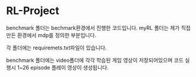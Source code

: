 # RL-Project

benchmark 폴더는 bechmark환경에서 진행한 코드입니다.
myRL 폴더는 제가 직접 만든 환경에서 mdp를 정의한 부분입니다.

각 폴더에는 requiremets.txt파일이 있습니다.

benchmark 폴더에는 video폴더에 각각 학습된 게임 영상이 저장되어있으며 코드 실행시 1~26 episode 플레이 영상이 생성됩니다. 
